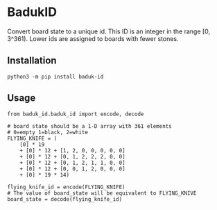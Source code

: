 # BadukID
Convert board state to a unique id.  This ID is an integer in the range \[0, 3^361).  Lower ids are assigned to boards with fewer stones.

## Installation

```
python3 -m pip install baduk-id
```

## Usage

```
from baduk_id.baduk_id import encode, decode

# board state should be a 1-D array with 361 elements
# 0=empty 1=black, 2=white
FLYING_KNIFE = (
    [0] * 19
    + [0] * 12 + [1, 2, 0, 0, 0, 0, 0]
    + [0] * 12 + [0, 1, 2, 2, 2, 0, 0]
    + [0] * 12 + [0, 1, 2, 1, 1, 0, 0]
    + [0] * 12 + [0, 0, 1, 2, 0, 0, 0]
    + [0] * 19 * 14)

flying_knife_id = encode(FLYING_KNIFE)
# The value of board_state will be equivalent to FLYING_KNIVE
board_state = decode(flying_knife_id)
```
